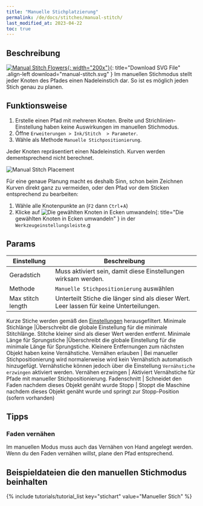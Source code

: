 ```yaml
---
title: "Manuelle Stichplatzierung"
permalink: /de/docs/stitches/manual-stitch/
last_modified_at: 2023-04-22
toc: true
---
```

## Beschreibung
[![Manual Stitch Flowers](/assets/images/docs/manual-stitch.jpg){: width="200x"}](/assets/images/docs/manual-stitch.svg){: title="Download SVG File" .align-left download="manual-stitch.svg" }
Im manuellen Stichmodus stellt jeder Knoten des Pfades einen Nadeleinstich dar. So ist es möglich jeden Stich genau zu planen.

## Funktionsweise

1. Erstelle einen Pfad mit mehreren Knoten. Breite und Strichlinien-Einstellung haben keine Auswirkungen im manuellen Stichmodus.
2. Öffne `Erweiterungen > Ink/Stitch  > Parameter`.
3. Wähle als Methode `Manuelle Stichpositionierung`.

Jeder Knoten repräsentiert einen Nadeleinstich. Kurven werden dementsprechend nicht berechnet.

![Manual Stitch Placement](/assets/images/docs/manual-stitch-placement.png)

Für eine genaue Planung macht es deshalb Sinn, schon beim Zeichnen Kurven direkt ganz zu vermeiden, oder den Pfad vor dem Sticken entsprechend zu bearbeiten:
1. Wähle alle Knotenpunkte an (`F2` dann `Ctrl`+`A`)
2. Klicke auf ![Die gewählten Knoten in Ecken umwandeln](/assets/images/docs/tool-controls-corner.jpg){: title="Die gewählten Knoten in Ecken umwandeln" } in der `Werkzeugeinstellungsleiste`.g

## Params

Einstellung|Beschreibung
---|---
Geradstich                            | Muss aktiviert sein, damit diese Einstellungen wirksam werden.
Methode                               | `Manuelle Stichpositionierung` auswählen
Max stitch length                     | Unterteilt Stiche die länger sind als dieser Wert. Leer lassen für keine Unterteilungen. 
Kurze Stiche werden gemäß den [Einstellungen](/docs/preferences/) herausgefiltert.
Minimale Stichlänge     |Überschreibt die globale Einstellung für die minimale Stitchlänge. Stitche kleiner sind als dieser Wert werden entfernt.
Minimale Länge für Sprungstiche           |Überschreibt die globale Einstellung für die minimale Länge für Sprungstiche. Kleinere Entfernungen zum nächsten Objekt haben keine Vernähstiche.
Vernähen erlauben                     | Bei manueller Stichpositionierung wird normalerweise wird kein Vernähstich automatisch hinzugefügt. Vernähstiche können jedoch über die Einstellung `Vernähstiche erzwingen` aktiviert werden.
Vernähen erzwingen                    | Aktiviert Vernähstiche für Pfade mit manueller Stichpositionierung.
Fadenschnitt                          | Schneidet den Faden nachdem dieses Objekt genäht wurde
Stopp                                 | Stoppt die Maschine nachdem dieses Objekt genäht wurde und springt zur Stopp-Position (sofern vorhanden)

## Tipps

### Faden vernähen

Im manuellen Modus muss auch das Vernähen von Hand angelegt werden. Wenn du den Faden vernähen willst, plane den Pfad entsprechend.

## Beispieldateien die den manuellen Stichmodus beinhalten

{% include tutorials/tutorial_list key="stichart" value="Manueller Stich" %}

